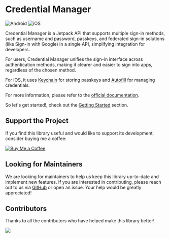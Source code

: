 # Credential Manager
![Android](https://img.shields.io/badge/Platforms-Android-green)
![iOS](https://img.shields.io/badge/Platforms-iOS-blue)

Credential Manager is a Jetpack API that supports multiple sign-in methods, such as username and password, passkeys, and federated sign-in solutions (like Sign-in with Google) in a single API, simplifying integration for developers.

For users, Credential Manager unifies the sign-in interface across authentication methods, making it clearer and easier to sign into apps, regardless of the chosen method.  

For iOS, it uses [Keychain](https://developer.apple.com/documentation/security/keychain_services) for storing passkeys and [Autofill](https://developer.apple.com/documentation/uikit/text_input/adding_password_autofill_support_to_your_app) for managing credentials.



For more information, please refer to the [official documentation](https://developer.android.com/jetpack/androidx/releases/credentials).  


So let's get started!, check out the [Getting Started](getting-started.md) section. 

## Support the Project

If you find this library useful and would like to support its development, consider buying me a coffee:

[![Buy Me a Coffee](https://img.shields.io/badge/Buy%20Me%20a%20Coffee-donate-yellow)](https://www.buymeacoffee.com/smkwinner)

## Looking for Maintainers

We are looking for maintainers to help us keep this library up-to-date and implement new features. If you are interested in contributing, please reach out to us via [GitHub](https://github.com/Djsmk123/flutter_credential_manager_compose) or open an issue. Your help would be greatly appreciated!


## Contributors

Thanks to all the contributors who have helped make this library better!

<a href="https://github.com/Djsmk123/flutter_credential_manager_compose/graphs/contributors">
  <img src="https://contrib.rocks/image?repo=Djsmk123/flutter_credential_manager_compose" />
</a>




